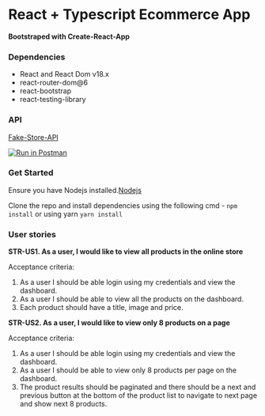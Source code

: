 # React + Typescript Ecommerce App

**Bootstraped with Create-React-App**

### Dependencies

- React and React Dom v18.x
- react-router-dom@6
- react-bootstrap
- react-testing-library

### API

[Fake-Store-API](https://fakestoreapi.com/docs)

[![Run in Postman](https://run.pstmn.io/button.svg)](https://god.gw.postman.com/run-collection/1486577-f171c6e2-10ab-4349-bc10-9db4449da719?action=collection%2Ffork&collection-url=entityId%3D1486577-f171c6e2-10ab-4349-bc10-9db4449da719%26entityType%3Dcollection%26workspaceId%3D18e6f11c-8e45-4bea-b35a-8f6ad5fa2c29)

### Get Started

Ensure you have Nodejs installed.[Nodejs](https://nodejs.org/en/)

Clone the repo and install dependencies using the following cmd - `npm install` or using yarn `yarn install`

### User stories

**STR-US1. As a user, I would like to view all products in the online store**

Acceptance criteria:

1. As a user I should be able login using my credentials and view the dashboard.
2. As a user I should be able to view all the products on the dashboard.
3. Each product should have a title, image and price.

**STR-US2. As a user, I would like to view only 8 products on a page**

Acceptance criteria:

1. As a user I should be able login using my credentials and view the dashboard.
2. As a user I should be able to view only 8 products per page on the dashboard.
3. The product results should be paginated and there should be a next and previous button at the bottom of the product list to
   navigate to next page and show next 8 products.
